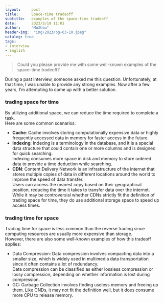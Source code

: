 ```yaml
---
layout:     post
title:      Space-time tradeoff
subtitle:   examples of the space-time tradeoff
date:       2023/3/10 11:01
author:     "MuZhou"
header-img:  "img/2023/bg-03-10.jpeg"
catalog: true
tags:
- interview
- English
---
```


> Could you please provide me with some well-known examples of the space-time tradeoff?

During a past interview, someone asked me this question. 
Unfortunately, at that time, I was unable to provide any strong examples.
Now after a few years, I'm attempting to come up with a better solution.  

### trading space for time
By utilizing additional space, we can reduce the time required to complete a task.   
Here are some common scenarios:
- **Cache**: Cache involves storing computationally expensive data or highly frequently accessed data in memory for faster access in the future.
- **Indexing**: Indexing is a terminology in the database, and it is a special data structure that could contain one or more columns and is designed for quick searching.   
    Indexing consumes more space in disk and memory to store ordered data to provide a time deduction while searching.
- **CDN**: Content Delivery Network is an infrastructure of the internet that stores multiple copies of data in different locations around the world to improve the speed of data transfer.   
    Users can access the nearest copy based on their geographical position, reducing the time it takes to transfer data over the internet.
    While it may be controversial whether CDNs strictly fit the definition of trading space for time, they do use additional storage space to speed up access times.

### trading time for space
Trading time for space is less common than the reverse trading since computing resources are usually more expensive than storage.     
However, there are also some well-known examples of how this tradeoff applies:
- Data Compression: Data compression involves compacting data into a smaller size, which is widely used in multimedia data transportation since it often contains a lot of redundancy.  
  Data compression can be classified as either lossless compression or lossy compression, depending on whether information is lost during compression.
- GC: Garbage Collection involves finding useless memory and freeing up them. Like CNDs, it may not fit the definition well, but it does consume more CPU to release memory.

